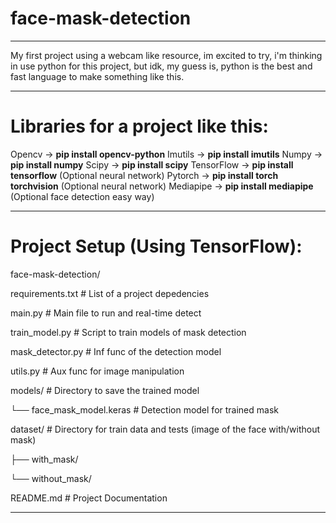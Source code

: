 # face-mask-detection

______________________________________________

My first project using a webcam like resource, im excited to try, i'm thinking in use python for this project, but idk, my guess is, python is the best and fast language to make something like this.

______________________________________________

# Libraries for a project like this: 

Opencv -> **pip install opencv-python**
Imutils -> **pip install imutils**
Numpy -> **pip install numpy**
Scipy -> **pip install scipy**
TensorFlow -> **pip install tensorflow** (Optional neural network)
Pytorch -> **pip install torch torchvision** (Optional neural network)
Mediapipe -> **pip install mediapipe** (Optional face detection easy way)

______________________________________________

# Project Setup **(Using TensorFlow)**:

face-mask-detection/

requirements.txt                # List of a project depedencies


main.py                         # Main file to run and real-time detect


train_model.py                  # Script to train models of mask detection


mask_detector.py                # Inf func of the detection model


utils.py                        # Aux func for image manipulation


models/                         # Directory to save the trained model


└── face_mask_model.keras          # Detection model for trained mask


dataset/                        # Directory for train data and tests (image of the face with/without mask)


├── with_mask/


└── without_mask/


README.md                       # Project Documentation

______________________________________________
